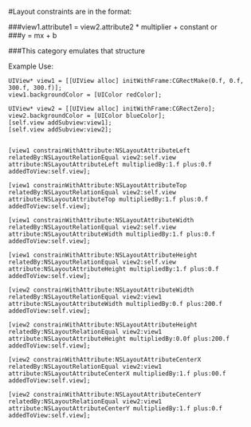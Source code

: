 #Layout constraints are in the format:

###view1.attribute1 = view2.attribute2 * multiplier + constant
or  
###y = mx + b

###This category emulates that structure

Example Use:

	UIView* view1 = [[UIView alloc] initWithFrame:CGRectMake(0.f, 0.f, 300.f, 300.f)];
	view1.backgroundColor = [UIColor redColor];

	UIView* view2 = [[UIView alloc] initWithFrame:CGRectZero];
	view2.backgroundColor = [UIColor blueColor];
	[self.view addSubview:view1];
	[self.view addSubview:view2];


	[view1 constrainWithAttribute:NSLayoutAttributeLeft relatedBy:NSLayoutRelationEqual view2:self.view attribute:NSLayoutAttributeLeft multipliedBy:1.f plus:0.f addedToView:self.view];

	[view1 constrainWithAttribute:NSLayoutAttributeTop relatedBy:NSLayoutRelationEqual view2:self.view attribute:NSLayoutAttributeTop multipliedBy:1.f plus:0.f addedToView:self.view];

	[view1 constrainWithAttribute:NSLayoutAttributeWidth relatedBy:NSLayoutRelationEqual view2:self.view attribute:NSLayoutAttributeWidth multipliedBy:1.f plus:0.f addedToView:self.view];

	[view1 constrainWithAttribute:NSLayoutAttributeHeight relatedBy:NSLayoutRelationEqual view2:self.view attribute:NSLayoutAttributeHeight multipliedBy:1.f plus:0.f addedToView:self.view];

	[view2 constrainWithAttribute:NSLayoutAttributeWidth relatedBy:NSLayoutRelationEqual view2:view1 attribute:NSLayoutAttributeWidth multipliedBy:0.f plus:200.f addedToView:self.view];

	[view2 constrainWithAttribute:NSLayoutAttributeHeight relatedBy:NSLayoutRelationEqual view2:view1 attribute:NSLayoutAttributeHeight multipliedBy:0.0f plus:200.f addedToView:self.view];

	[view2 constrainWithAttribute:NSLayoutAttributeCenterX relatedBy:NSLayoutRelationEqual view2:view1 attribute:NSLayoutAttributeCenterX multipliedBy:1.f plus:00.f addedToView:self.view];

	[view2 constrainWithAttribute:NSLayoutAttributeCenterY relatedBy:NSLayoutRelationEqual view2:view1 attribute:NSLayoutAttributeCenterY multipliedBy:1.f plus:0.f addedToView:self.view];